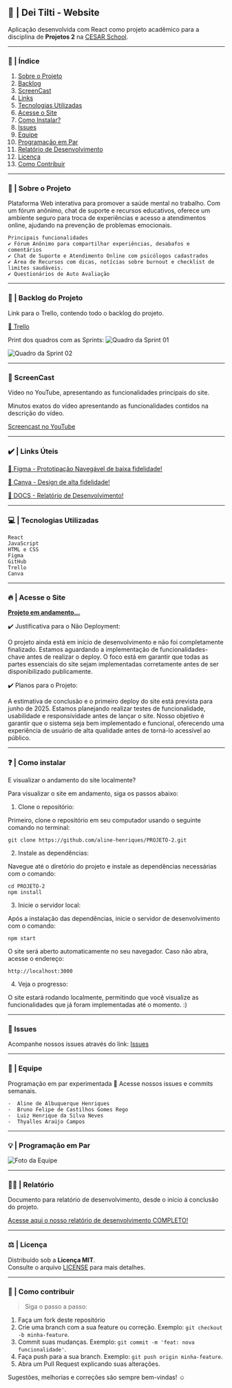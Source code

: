 ## 🧠 | Dei Tilti - Website

Aplicação desenvolvida com React como projeto acadêmico para a disciplina de **Projetos 2** na [CESAR School](https://www.cesar.school).

***

### 📑 | Índice

1. [Sobre o Projeto](#sobre-o-projeto)
2. [Backlog](#backlog-do-projeto)
3. [ScreenCast](#screencast)
4. [Links](#links-uteis)
5. [Tecnologias Utilizadas](#tecnologias-utilizadas)
6. [Acesse o Site](#acesse-o-site)
7. [Como Instalar?](#como-instalar)
8. [Issues](#Issues)
9. [Equipe](#equipe)
10. [Programação em Par](#programaca-em-par)
11. [Relatório de Desenvolvimento](#relatório)
12. [Licença](#licença)
13. [Como Contribuir](#como-contribuir)


*** 

### 📌 | Sobre o Projeto

Plataforma Web interativa para promover a saúde mental no trabalho. Com um fórum anônimo, chat de suporte e recursos educativos, oferece um ambiente seguro para troca de experiências e acesso a atendimentos online, ajudando na prevenção de problemas emocionais.

    Principais funcionalidades
    ✔️ Fórum Anônimo para compartilhar experiências, desabafos e comentários
    ✔️ Chat de Suporte e Atendimento Online com psicólogos cadastrados
    ✔️ Área de Recursos com dicas, notícias sobre burnout e checklist de limites saudáveis.
    ✔️ Questionários de Auto Avaliação
    

*** 

### 📑 | Backlog do Projeto

Link para o Trello, contendo todo o backlog do projeto.

[🔗 Trello](https://trello.com/b/FODA84Ao/lorem-ipsons)

Print dos quadros com as Sprints:
![Quadro da Sprint 01](./src/assets/img/QUADROS-TRELLO.jpg)

![Quadro da Sprint 02](./src/assets/img/QUADROS-TRELLO(2).jpg)

*** 

### 🎥 ScreenCast

Vídeo no YouTube, apresentando as funcionalidades principais do site.

Minutos exatos do vídeo apresentando as funcionalidades contidos na descrição do vídeo.

[Screencast no YouTube](https://youtu.be/AYptshBXO7Q?si=WzMDX9upq5QId9Bk)

***

### ✔️ | Links Úteis

[🔗 Figma - Prototipação Navegável de baixa fidelidade!](https://www.figma.com/proto/v8qSHsqxcSn1YCFe0em4Wb/Dei-Tilti?node-id=118-50&p=f&t=6jSx9w5MhOaIrp9Y-1&scaling=min-zoom&content-scaling=fixed&page-id=0%3A1&starting-point-node-id=118%3A50)

[🔗 Canva - Design de alta fidelidade!](https://www.canva.com/design/DAGkIDK7g_c/iggZQvdKgD6SRUxeE1mv3A/edit?utm_content=DAGkIDK7g_c&utm_campaign=designshare&utm_medium=link2&utm_source=sharebuttonv)

[🔗 DOCS - Relatório de Desenvolvimento!](https://docs.google.com/document/d/180YaCEbCrv_3SM8Rb_zrdJ8bSbknzEjNVU1qo71WdYM/edit)

***

### 💻 | Tecnologias Utilizadas

    React 
    JavaScript
    HTML e CSS
    Figma
    GitHub
    Trello
    Canva

*** 

### 🔥 | Acesse o Site

[**Projeto em andamento...**](https://link-do-site.com)

✔️ Justificativa para o Não Deployment:

O projeto ainda está em início de desenvolvimento e não foi completamente finalizado. Estamos aguardando a implementação de funcionalidades-chave antes de realizar o deploy. O foco está em garantir que todas as partes essenciais do site sejam implementadas corretamente antes de ser disponibilizado publicamente.

✔️ Planos para o Projeto:

A estimativa de conclusão e o primeiro deploy do site está prevista para junho de 2025. Estamos planejando realizar testes de funcionalidade, usabilidade e responsividade antes de lançar o site. Nosso objetivo é garantir que o sistema seja bem implementado e funcional, oferecendo uma experiência de usuário de alta qualidade antes de torná-lo acessível ao público.

*** 

### ❓ | Como instalar

E visualizar o andamento do site localmente?

Para visualizar o site em andamento, siga os passos abaixo:
        
1. Clone o repositório:

Primeiro, clone o repositório em seu computador usando o seguinte comando no terminal:
    
    git clone https://github.com/aline-henriques/PROJETO-2.git

2. Instale as dependências:

Navegue até o diretório do projeto e instale as dependências necessárias com o comando:
    
    cd PROJETO-2
    npm install

3. Inicie o servidor local:

Após a instalação das dependências, inicie o servidor de desenvolvimento com o comando:
    
    npm start

O site será aberto automaticamente no seu navegador. Caso não abra, acesse o endereço:
    
    http://localhost:3000

4. Veja o progresso:

O site estará rodando localmente, permitindo que você visualize as funcionalidades que já foram implementadas até o momento. :)

*** 

### 📌 Issues 

Acompanhe nossos issues através do link: [Issues](https://github.com/aline-henriques/PROJETO-2/issues)

*** 
### 👥 | Equipe

Programação em par experimentada 🚀
Acesse nossos issues e commits semanais.

    -  Aline de Albuquerque Henriques
    -  Bruno Felipe de Castilhos Gomes Rego  
    -  Luiz Henrique da Silva Neves  
    -  Thyalles Araújo Campos

*** 

### 💡 | Programação em Par

![Foto da Equipe](./src/assets/img/Prog-em-Par.jpeg)

*** 

### ✍🏻 | Relatório
   
Documento para relatório de desenvolvimento, desde o início á conclusão do projeto.

[Acesse aqui o nosso relatório de desenvolvimento COMPLETO!](https://docs.google.com/document/d/180YaCEbCrv_3SM8Rb_zrdJ8bSbknzEjNVU1qo71WdYM/edit?usp=drivesdk)

***

### ⚖️ | Licença

Distribuído sob a **Licença MIT**.  
Consulte o arquivo [LICENSE](LICENSE) para mais detalhes.

***

### 🤝 | Como contribuir

> Siga o passo a passo: 
1. Faça um fork deste repositório
3. Crie uma branch com a sua feature ou correção. Exemplo: `git checkout -b minha-feature`.
5. Commit suas mudanças. Exemplo: `git commit -m 'feat: nova funcionalidade'`.
6. Faça push para a sua branch. Exemplo: `git push origin minha-feature`.
9. Abra um Pull Request explicando suas alterações.

Sugestões, melhorias e correções são sempre bem-vindas! ☺
